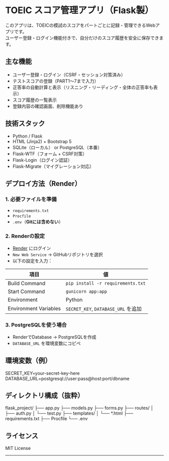 # TOEIC スコア管理アプリ（Flask製）

このアプリは、TOEICの模試のスコアをパートごとに記録・管理できるWebアプリです。  
ユーザー登録・ログイン機能付きで、自分だけのスコア履歴を安全に保存できます。

##  主な機能

- ユーザー登録・ログイン（CSRF・セッション対策済み）
- テストスコアの登録（PART1〜7まで入力）
- 正答率の自動計算と表示（リスニング・リーディング・全体の正答率も表示）
- スコア履歴の一覧表示
- 登録内容の確認画面、削除機能あり

##  技術スタック

- Python / Flask
- HTML (Jinja2) + Bootstrap 5
- SQLite（ローカル） or PostgreSQL（本番）
- Flask-WTF（フォーム + CSRF対策）
- Flask-Login（ログイン認証）
- Flask-Migrate（マイグレーション対応）

##  デプロイ方法（Render）

### 1. 必要ファイルを準備

- `requirements.txt`
- `Procfile`
- `.env`（**Gitには含めない**）

### 2. Renderの設定

- [Render](https://render.com) にログイン
- `New Web Service` → GitHubリポジトリを選択
- 以下の設定を入力：

| 項目 | 値 |
|------|----|
| Build Command | `pip install -r requirements.txt` |
| Start Command | `gunicorn app:app` |
| Environment | Python |
| Environment Variables | `SECRET_KEY`, `DATABASE_URL` を追加 |

### 3. PostgreSQLを使う場合

- RenderでDatabase → PostgreSQLを作成
- `DATABASE_URL` を環境変数にコピペ

##  環境変数（例）

SECRET_KEY=your-secret-key-here DATABASE_URL=postgresql://user:pass@host:port/dbname


##  ディレクトリ構成（抜粋）

flask_project/ ├── app.py ├── models.py ├── forms.py ├── routes/ │ ├── auth.py │ └── test.py ├── templates/ │ └── *.html ├── requirements.txt ├── Procfile └── .env 


##  ライセンス

MIT License

---

